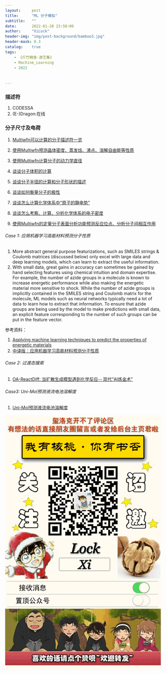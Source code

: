 ```yaml
---
layout:     post
title:      "ML 分子模拟"
subtitle:   ""
date:       2022-01-20 23:50:00
author:     "XiLock"
header-img: "img/post-background/bamboo3.jpg"
header-mask: 0.3
catalog:    true
tags:
    - 《斤竹精舍·游艺集》
    - Machine_Learning
    - 2022


---
```


### 描述符
1. CODESSA
1. (E-)Dragon:在线

### 分子尺寸及电荷
1. [Multiwfn可以计算的分子描述符一览](http://sobereva.com/601)
1. [使用Multiwfn预测晶体密度、蒸发焓、沸点、溶解自由能等性质](http://sobereva.com/337)

1. [使用Multiwfn计算分子的动力学直径](http://sobereva.com/503)
1. [谈谈分子体积的计算](http://sobereva.com/102)
1. [谈谈分子半径的计算和分子形状的描述](http://sobereva.com/190)


1. [谈谈如何衡量分子的极性](http://sobereva.com/518)
1. [谈谈怎么计算化学体系中“原子的静电势”](http://sobereva.com/641)
1. [谈谈怎么考察、计算、分析化学体系的电子密度](http://sobereva.com/715)
1. [使用Multiwfn的定量分子表面分析功能预测反应位点、分析分子间相互作用](http://sobereva.com/159)

###### Case 1: 应用机器学习高能材料预测分子性质
1. More abstract general purpose featurizations, such as SMILES strings & Coulomb matrices (discussed below) only excel with large data and deep learning models, which can learn to extract the useful information. 
1. With small data, great gains in accuracy can sometimes be gained by hand selecting features using chemical intuition and domain expertise. For example, the number of azide groups in a molecule is known to increase energetic performance while also making the energetic material more sensitive to shock. While the number of azide groups is implicitly contained in the SMILES string and Coulomb matrix for the molecule, ML models such as neural networks typically need a lot of data to learn how to extract that information. To ensure that azide groups are being used by the model to make predictions with small data, an explicit feature corresponding to the number of such groups can be put in the feature vector.

参考资料：
1. [Applying machine learning techniques to predict the properties of energetic materials](https://www.nature.com/articles/s41598-018-27344-x#Sec1)
1. [中译版：应用机器学习高能材料预测分子性质](https://bohrium.dp.tech/notebooks/47434212168)

###### Case 2: 过渡态搜索
1. [OA-ReactDiff: 当扩散生成模型遇到化学反应-- 现代“AI炼金术”](https://bohrium.dp.tech/notebooks/91481195231)

###### Case3: Uni-Mol预测液流电池溶解度
1. [Uni-Mol预测液流电池溶解度](https://bohrium.dp.tech/notebooks/7941779831)

![](/img/wc-tail.GIF)

